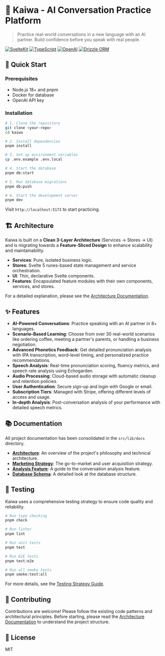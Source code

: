 # 🎯 Kaiwa - AI Conversation Practice Platform

> Practice real-world conversations in a new language with an AI partner. Build confidence before you speak with real people.

[![SvelteKit](https://img.shields.io/badge/SvelteKit-FF3E00?style=for-the-badge&logo=svelte&logoColor=white)]()
[![TypeScript](https://img.shields.io/badge/TypeScript-007ACC?style=for-the-badge&logo=typescript&logoColor=white)]()
[![OpenAI](https://img.shields.io/badge/OpenAI-412991?style=for-the-badge&logo=openai&logoColor=white)]()
[![Drizzle ORM](https://img.shields.io/badge/Drizzle%20ORM-C5F74F?style=for-the-badge&logo=drizzle&logoColor=black)]()

## 🚀 Quick Start

### Prerequisites

- Node.js 18+ and pnpm
- Docker for database
- OpenAI API key

### Installation

```bash
# 1. Clone the repository
git clone <your-repo>
cd kaiwa

# 2. Install dependencies
pnpm install

# 3. Set up environment variables
cp .env.example .env.local

# 4. Start the database
pnpm db:start

# 5. Run database migrations
pnpm db:push

# 6. Start the development server
pnpm dev
```

Visit `http://localhost:5173` to start practicing.

## 🏗️ Architecture

Kaiwa is built on a **Clean 3-Layer Architecture** (Services → Stores → UI) and is migrating towards a **Feature-Sliced Design** to enhance scalability and maintainability.

- **Services**: Pure, isolated business logic.
- **Stores**: Svelte 5 runes-based state management and service orchestration.
- **UI**: Thin, declarative Svelte components.
- **Features**: Encapsulated feature modules with their own components, services, and stores.

For a detailed explanation, please see the [Architecture Documentation](src/lib/docs/architecture.md).

## ✨ Features

- **AI-Powered Conversations**: Practice speaking with an AI partner in 8+ languages.
- **Scenario-Based Learning**: Choose from over 30 real-world scenarios like ordering coffee, meeting a partner's parents, or handling a business negotiation.
- **Advanced Phonetics Feedback**: Get detailed pronunciation analysis with IPA transcription, word-level timing, and personalized practice recommendations.
- **Speech Analysis**: Real-time pronunciation scoring, fluency metrics, and speech rate analysis using Echogarden.
- **Audio Processing**: Cloud-based audio storage with automatic cleanup and retention policies.
- **User Authentication**: Secure sign-up and login with Google or email.
- **Subscription Tiers**: Managed with Stripe, offering different levels of access and usage.
- **In-depth Analysis**: Post-conversation analysis of your performance with detailed speech metrics.

## 📚 Documentation

All project documentation has been consolidated in the `src/lib/docs` directory.

- **[Architecture](src/lib/docs/architecture.md)**: An overview of the project's philosophy and technical architecture.
- **[Marketing Strategy](src/lib/docs/marketing_strategy.md)**: The go-to-market and user acquisition strategy.
- **[Analysis Feature](src/lib/docs/feature_analysis.md)**: A guide to the conversation analysis feature.
- **[Database Schema](src/lib/docs/infra_database_schema.md)**: A detailed look at the database structure.

## 🧪 Testing

Kaiwa uses a comprehensive testing strategy to ensure code quality and reliability.

```bash
# Run type checking
pnpm check

# Run linter
pnpm lint

# Run unit tests
pnpm test

# Run E2E tests
pnpm test:e2e

# Run all smoke tests
pnpm smoke:test:all
```

For more details, see the [Testing Strategy Guide](src/lib/docs/dev_testing_strategy.md).

## 🤝 Contributing

Contributions are welcome! Please follow the existing code patterns and architectural principles. Before starting, please read the [Architecture Documentation](src/lib/docs/architecture.md) to understand the project structure.

## 📄 License

MIT
